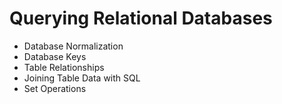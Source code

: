 # Querying Relational Databases
- Database Normalization 
- Database Keys 
- Table Relationships 
- Joining Table Data with SQL 
- Set Operations 

